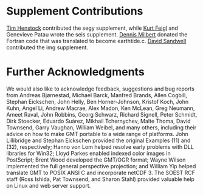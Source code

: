 # Supplement Contributions

[Tim Henstock](https://www.southampton.ac.uk/oes/research/staff/then.page)
contributed the segy supplement, while
[Kurt Feigl](http://geoscience.wisc.edu/geoscience/people/faculty/feigl/) and
Genevieve Patau wrote the seis supplement.
[Dennis Milbert](https://geodesyworld.github.io) donated the Fortran code that
was translated to become earthtide.c.
[David Sandwell](https://topex.ucsd.edu/sandwell/) contributed the img supplement.

# Further Acknowledgments

We would also like to acknowledge feedback, suggestions and bug reports
from Andreas Bjørnestad, Michael Barck, Manfred Brands, Allen Cogbill, Stephan Eickschen, John Helly,
Ben Horner-Johnson, Kristof Koch, John Kuhn, Angel Li, Andrew Macrae, Alex Madon, Ken McLean,
Greg Neumann, Ameet Raval, John Robbins, Georg Schwarz, Richard Signell, Peter Schmidt,
Dirk Stoecker, Eduardo Suárez, Mikhail Tchernychev, Malte Thoma, David Townsend,
Garry Vaughan, William Weibel, and many others, including their advice on how
to make GMT portable to a wide range of platforms. John Lillibridge and Stephan
Eickschen provided the original Examples (11) and (32), respectively; Hanno von
Lom helped resolve early problems with DLL libraries for Win32; Lloyd Parkes
enabled indexed color images in PostScript; Brent Wood developed the GMT/OGR format;
Wayne Wilson implemented the full general perspective projection; and William Yip
helped translate GMT to POSIX ANSI C and incorporate netCDF 3. The SOEST RCF staff
(Ross Ishida, Pat Townsend, and Sharon Stahl) provided valuable help on Linux and
web server support.
